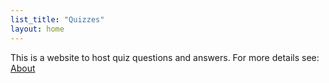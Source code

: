 ```yaml
---
list_title: "Quizzes" 
layout: home
---
```


This is a website to host quiz questions and answers.
For more details see: [About](about/) 

